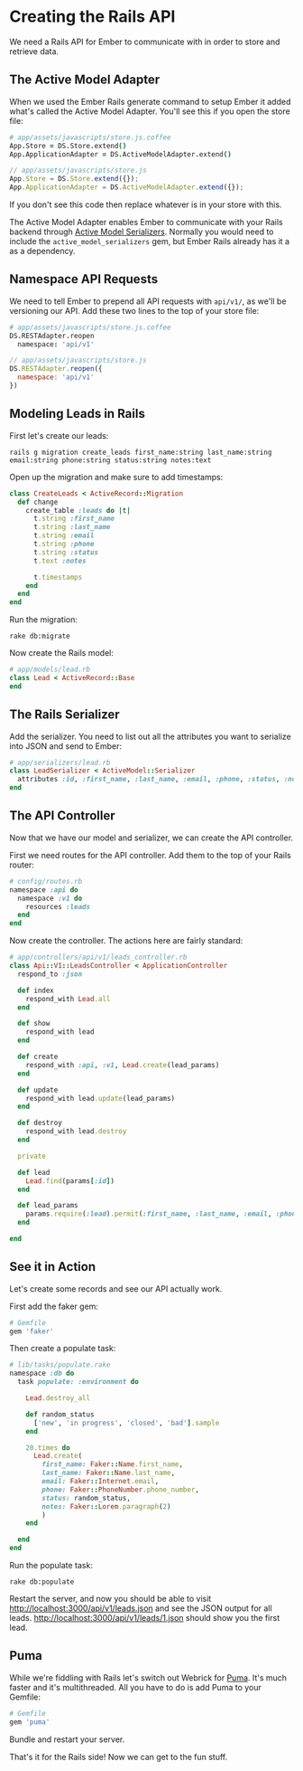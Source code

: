 # Creating the Rails API

We need a Rails API for Ember to communicate with in order to store and retrieve data.

## The Active Model Adapter

When we used the Ember Rails generate command to setup Ember it added what's called the Active Model Adapter. You'll see this if you open the store file:

```coffee
# app/assets/javascripts/store.js.coffee
App.Store = DS.Store.extend()
App.ApplicationAdapter = DS.ActiveModelAdapter.extend()
```
```javascript
// app/assets/javascripts/store.js
App.Store = DS.Store.extend({});
App.ApplicationAdapter = DS.ActiveModelAdapter.extend({});
```

If you don't see this code then replace whatever is in your store with this.

The Active Model Adapter enables Ember to communicate with your Rails backend through  [Active Model Serializers](https://github.com/rails-api/active_model_serializers). Normally you would need to include the `active_model_serializers` gem, but Ember Rails already has it a as a dependency.

## Namespace API Requests

We need to tell Ember to prepend all API requests with `api/v1/`, as we'll be versioning our API. Add these two lines to the top of your store file:

```coffee
# app/assets/javascripts/store.js.coffee
DS.RESTAdapter.reopen
  namespace: 'api/v1'
```
```javascript
// app/assets/javascripts/store.js
DS.RESTAdapter.reopen({
  namespace: 'api/v1'
})
```

## Modeling Leads in Rails

First let's create our leads:

```shell
rails g migration create_leads first_name:string last_name:string email:string phone:string status:string notes:text
```

Open up the migration and make sure to add timestamps:

```ruby
class CreateLeads < ActiveRecord::Migration
  def change
    create_table :leads do |t|
      t.string :first_name
      t.string :last_name
      t.string :email
      t.string :phone
      t.string :status
      t.text :notes

      t.timestamps
    end
  end
end
```

Run the migration:

```shell
rake db:migrate
```

Now create the Rails model:

```ruby
# app/models/lead.rb
class Lead < ActiveRecord::Base
end
```

## The Rails Serializer

Add the serializer. You need to list out all the attributes you want to serialize into JSON and send to Ember:

```ruby
# app/serializers/lead.rb
class LeadSerializer < ActiveModel::Serializer
  attributes :id, :first_name, :last_name, :email, :phone, :status, :notes
end
```

## The API Controller

Now that we have our model and serializer, we can create the API controller.

First we need routes for the API controller. Add them to the top of your Rails router:

```ruby
# config/routes.rb
namespace :api do
  namespace :v1 do
    resources :leads
  end
end
```

Now create the controller. The actions here are fairly standard:

```ruby
# app/controllers/api/v1/leads_controller.rb
class Api::V1::LeadsController < ApplicationController
  respond_to :json

  def index
    respond_with Lead.all
  end

  def show
    respond_with lead
  end

  def create
    respond_with :api, :v1, Lead.create(lead_params)
  end

  def update
    respond_with lead.update(lead_params)
  end

  def destroy
    respond_with lead.destroy
  end

  private

  def lead
    Lead.find(params[:id])
  end

  def lead_params
    params.require(:lead).permit(:first_name, :last_name, :email, :phone, :status, :notes)
  end

end
```

## See it in Action

Let's create some records and see our API actually work. 

First add the faker gem:

```ruby
# Gemfile
gem 'faker'
```

Then create a populate task:

```ruby
# lib/tasks/populate.rake
namespace :db do
  task populate: :environment do

    Lead.destroy_all

    def random_status
      ['new', 'in progress', 'closed', 'bad'].sample
    end

    20.times do
      Lead.create(
        first_name: Faker::Name.first_name,
        last_name: Faker::Name.last_name,
        email: Faker::Internet.email,
        phone: Faker::PhoneNumber.phone_number,
        status: random_status,
        notes: Faker::Lorem.paragraph(2)
        )
    end

  end
end
```

Run the populate task:

```shell
rake db:populate
```

Restart the server, and now you should be able to visit [http://localhost:3000/api/v1/leads.json](http://localhost:3000/api/v1/leads.json) and see the JSON output for all leads. [http://localhost:3000/api/v1/leads/1.json](http://localhost:3000/api/v1/leads/1.json) should show you the first lead.

## Puma

While we're fiddling with Rails let's switch out Webrick for [Puma](http://puma.io/). It's much faster and it's multithreaded. All you have to do is add Puma to your Gemfile:

```ruby
# Gemfile
gem 'puma'
```

Bundle and restart your server.

That's it for the Rails side! Now we can get to the fun stuff.
